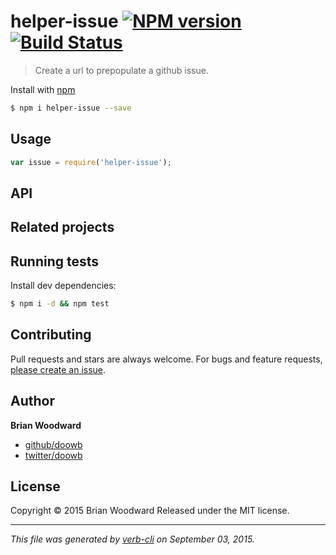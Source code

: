 # helper-issue [![NPM version](https://badge.fury.io/js/helper-issue.svg)](http://badge.fury.io/js/helper-issue)  [![Build Status](https://travis-ci.org/helpers/helper-issue.svg)](https://travis-ci.org/helpers/helper-issue)

> Create a url to prepopulate a github issue.

Install with [npm](https://www.npmjs.com/)

```sh
$ npm i helper-issue --save
```

## Usage

```js
var issue = require('helper-issue');
```

## API

## Related projects

## Running tests

Install dev dependencies:

```sh
$ npm i -d && npm test
```

## Contributing

Pull requests and stars are always welcome. For bugs and feature requests, [please create an issue](https://github.com/helpers/helper-issue/issues/new).

## Author

**Brian Woodward**

+ [github/doowb](https://github.com/doowb)
+ [twitter/doowb](http://twitter.com/doowb)

## License

Copyright © 2015 Brian Woodward
Released under the MIT license.

***

_This file was generated by [verb-cli](https://github.com/assemble/verb-cli) on September 03, 2015._